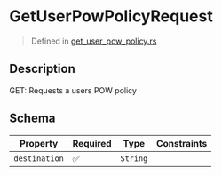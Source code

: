 # GetUserPowPolicyRequest
> Defined in [get_user_pow_policy.rs](../../../../../interface/src/interface/routes/foreign/get_user_pow_policy.rs)

## Description
GET: Requests a users POW policy

## Schema

| Property | Required | Type | Constraints |
| --- | --- | --- | --- |
| `destination` | ✅ | `String` |     | 


